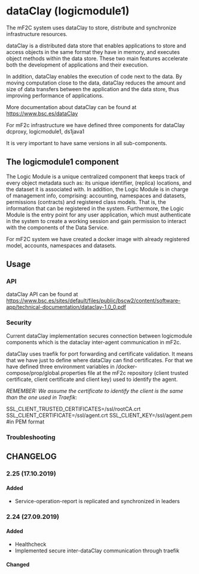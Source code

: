 # dataClay (logicmodule1)

The mF2C system uses dataClay to store, distribute and synchronize infrastructure resources.

dataClay is a distributed data store that enables applications to store and access objects in the same format they have in memory, and executes object methods within the data store. These two main features accelerate both the development of applications and their execution. 

In addition, dataClay enables the execution of code next to the data. By moving computation close to the data, dataClay reduces the amount and size of data transfers between the application and the data store, thus improving performance of applications.

More documentation about dataClay can be found at 
<https://www.bsc.es/dataClay>

For mF2c infrastructure we have defined three components for dataClay dcproxy, logicmodule1, ds1java1

It is very important to have same versions in all sub-components.

## The logicmodule1 component

The Logic Module is a unique centralized component that keeps track of every object metadata such as: its unique identifier, (replica) locations, and the dataset it is associated with.
In addition, the Logic Module is in charge of management info, comprising: accounting, namespaces and datasets, permissions (contracts) and registered class models. That is, the information that can be registered in the system.
Furthermore, the Logic Module is the entry point for any user application, which must authenticate in the system to create a working session and gain permission to interact with the components of the Data Service.

For mF2C system we have created a docker image with already registered model, accounts, namespaces and datasets. 

## Usage

### API

dataClay API can be found at
<https://www.bsc.es/sites/default/files/public/bscw2/content/software-app/technical-documentation/dataclay-1.0_0.pdf>

### Security 

Current dataClay implementation secures connection between logicmodule components which is the dataclay inter-agent communication in mF2c.

dataClay uses traefik for port forwarding and certificate validation. It means that we have just to define where dataClay can find certificates. For that we have defined three environment variables in /docker-compose/prop/global.properties file at the mF2c repository (client trusted certificate, 
client certificate and client key) used to identify the agent. 

*REMEMBER: We assume the certificate to identify the client is the same than the one used in Traefik*:


SSL_CLIENT_TRUSTED_CERTIFICATES=/ssl/rootCA.crt
SSL_CLIENT_CERTIFICATE=/ssl/agent.crt
SSL_CLIENT_KEY=/ssl/agent.pem #in PEM format

### Troubleshooting

## CHANGELOG

### 2.25 (17.10.2019)

#### Added

 - Service-operation-report is replicated and synchronized in leaders

### 2.24 (27.09.2019)

#### Added

 - Healthcheck
 - Implemented secure inter-dataClay communication through traefik

#### Changed







